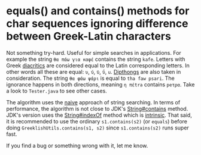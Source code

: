 
# equals() and contains() methods for char sequences ignoring difference between Greek-Latin characters
Not something try-hard. Useful for simple searches in applications. For example the string `θα πάω για καφέ` contains the string `kafe`. 
Letters with Greek [diacritics](https://en.wikipedia.org/wiki/Greek_diacritics) are considered equal to the Latin corresponding letters. 
In other words all these are equal: `υ`, `ύ`, `ϋ`, `ΰ`, `u`. [Dipthongs][1] are also taken in consideration. 
The string `θα φάω ψάρι` is equal to `tha faw psari`. 
The ignorance happens in both directions, meaning `η πέtra` contains `peτρα`. Take a look to `Tester.java` to see other cases.

The algorithm uses the [naive][2] approach of string searching. In terms of performance, the algorithm is not close to JDK's [String#contains][3] method. 
JDK's version uses the [String#indexOf][4] method which is [intrinsic][5]. 
That said, it is recommended to use the ordinary `s1.contains(s2)` (or `equals`) before doing `GreeklishUtils.contains(s1, s2)` since `s1.contains(s2)` runs super fast.

If you find a bug or something wrong with it, let me know.


  [1]: https://en.wikipedia.org/wiki/Diphthong
  [2]: https://en.wikipedia.org/wiki/String-searching_algorithm
  [3]: https://docs.oracle.com/javase/8/docs/api/java/lang/String.html#contains-java.lang.CharSequence-
  [4]: http://hg.openjdk.java.net/jdk8/jdk8/jdk/file/687fd7c7986d/src/share/classes/java/lang/String.java#l1740
  [5]: https://en.wikipedia.org/wiki/Intrinsic_function
